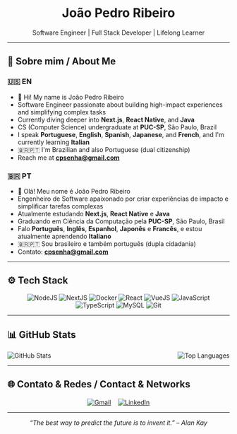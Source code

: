 <h1 align="center">João Pedro Ribeiro</h1>
<p align="center">Software Engineer | Full Stack Developer | Lifelong Learner</p>

---

## 🧠 Sobre mim / About Me

### 🇺🇸 EN

- 👋 Hi! My name is João Pedro Ribeiro  
- Software Engineer passionate about building high-impact experiences and simplifying complex tasks
- Currently diving deeper into **Next.js**, **React Native**, and **Java**  
- CS (Computer Science) undergraduate at **PUC-SP**, São Paulo, Brazil  
- I speak **Portuguese**, **English**, **Spanish**, **Japanese**, and **French**, and I'm currently learning **Italian**  
- 🇧🇷🇵🇹 I'm Brazilian and also Portuguese (dual citizenship)  
- Reach me at **cpsenha@gmail.com**

### 🇧🇷 PT

- 👋 Olá! Meu nome é João Pedro Ribeiro  
- Engenheiro de Software apaixonado por criar experiências de impacto e simplificar tarefas complexas
- Atualmente estudando **Next.js**, **React Native** e **Java**  
- Graduando em Ciência da Computação pela **PUC-SP**, São Paulo, Brasil
- Falo **Português**, **Inglês**, **Espanhol**, **Japonês** e **Francês**, e estou atualmente aprendendo **Italiano**  
- 🇧🇷🇵🇹 Sou brasileiro e também português (dupla cidadania)  
- Contato: **cpsenha@gmail.com**

---

## ⚙️ Tech Stack

<p align="center">
  <img src="https://img.shields.io/badge/Node.js-43853D?style=for-the-badge&logo=node.js&logoColor=white" alt="NodeJS"/>
  <img src="https://img.shields.io/badge/Next.js-000000?style=for-the-badge&logo=next.js&logoColor=white" alt="NextJS"/>
  <img src="https://img.shields.io/badge/Docker-2496ED?style=for-the-badge&logo=docker&logoColor=white" alt="Docker"/>
  <img src="https://img.shields.io/badge/React-20232A?style=for-the-badge&logo=react&logoColor=61DAFB" alt="React" />
  <img src="https://img.shields.io/badge/Vue.js-35495E?style=for-the-badge&logo=vue.js&logoColor=4FC08D" alt="VueJS" />
  <img src="https://img.shields.io/badge/JavaScript-F7DF1E?style=for-the-badge&logo=javascript&logoColor=black" alt="JavaScript" />
  <img src="https://img.shields.io/badge/TypeScript-007ACC?style=for-the-badge&logo=typescript&logoColor=white" alt="TypeScript" />
  <img src="https://img.shields.io/badge/MySQL-00758F?style=for-the-badge&logo=mysql&logoColor=white" alt="MySQL" />
  <img src="https://img.shields.io/badge/Git-F05032?style=for-the-badge&logo=git&logoColor=white" alt="Git" />
</p>

---

## 📊 GitHub Stats

<div align="center" style="display: flex; justify-content: space-between; gap: 20px; flex-wrap: wrap;">
  <picture>
    <source srcset="https://github-readme-stats.vercel.app/api?username=JoaoGW&show_icons=true&theme=tokyonight" media="(prefers-color-scheme: dark)" />
    <source srcset="https://github-readme-stats.vercel.app/api?username=JoaoGW&show_icons=true" media="(prefers-color-scheme: light), (prefers-color-scheme: no-preference)" />
    <img src="https://github-readme-stats.vercel.app/api?username=JoaoGW&show_icons=true" alt="GitHub Stats" />
  </picture>

  <picture>
    <source srcset="https://github-readme-stats.vercel.app/api/top-langs/?username=JoaoGW&layout=donut&theme=tokyonight" media="(prefers-color-scheme: dark)" />
    <source srcset="https://github-readme-stats.vercel.app/api/top-langs/?username=JoaoGW&layout=donut" media="(prefers-color-scheme: light), (prefers-color-scheme: no-preference)" />
    <img src="https://github-readme-stats.vercel.app/api/top-langs/?username=JoaoGW&layout=donut" alt="Top Languages" />
  </picture>
</div>

---

## 🌐 Contato & Redes / Contact & Networks

<p align="center" style="gap: 16px; display: flex; justify-content: center; flex-wrap: wrap; margin-top: 20px;">
  <a href="mailto:cpsenha@gmail.com">
    <img src="https://img.shields.io/badge/Gmail-D14836?style=for-the-badge&logo=gmail&logoColor=white" alt="Gmail"/>
  </a>
  <a href="https://www.linkedin.com/in/jo%C3%A3o-pedro-do-carmo-ribeiro/" target="_blank">
    <img src="https://img.shields.io/badge/LinkedIn-0A66C2?style=for-the-badge&logo=linkedin&logoColor=white" alt="LinkedIn"/>
  </a>
</p>

---

<p align="center"><i>“The best way to predict the future is to invent it.” – Alan Kay</i></p>
